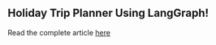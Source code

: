 ## Holiday Trip Planner Using LangGraph!
Read the complete article [here](https://blog.gopenai.com/langgraph-made-easy-a-beginners-guide-part-2-196e8b179119)
